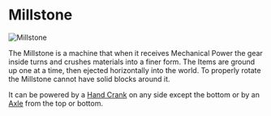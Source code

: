# Millstone

![Millstone](block:betterwithmods:single_machine@0)

The Millstone is a machine that when it receives Mechanical Power the gear inside turns and crushes materials into a finer form.
The Items are ground up one at a time, then ejected horizontally into the world. To properly rotate the Millstone cannot have solid blocks around it.


It can be powered by a [Hand Crank](hand_crank.md) on any side except the bottom or by an [Axle](wooden_axle.md) from the top or bottom.

